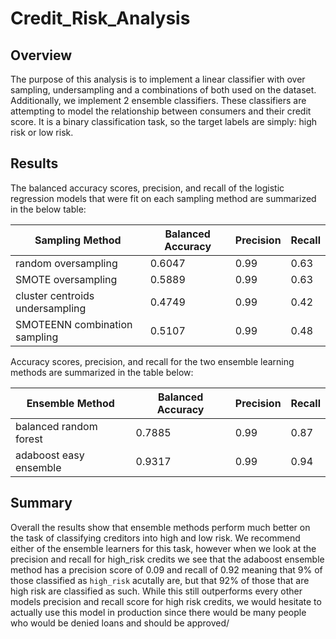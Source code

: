 # Credit_Risk_Analysis

## Overview
The purpose of this analysis is to implement a linear classifier with over sampling, undersampling and a combinations of both used on the dataset. Additionally, we implement 2 ensemble classifiers. These classifiers are attempting to model the relationship between consumers and their credit score. It is a binary classification task, so the target labels are simply: high risk or low risk.

## Results
The balanced accuracy scores, precision, and recall of the logistic regression models that were fit on each sampling method are summarized in the below table:

Sampling Method|Balanced Accuracy|Precision|Recall
---|---|---|---
random oversampling|0.6047| 0.99|0.63
SMOTE oversampling|0.5889| 0.99| 0.63
cluster centroids undersampling|0.4749|0.99|0.42
SMOTEENN combination sampling|0.5107|0.99|0.48

Accuracy scores, precision, and recall for the two ensemble learning methods are summarized in the table below:

Ensemble Method|Balanced Accuracy|Precision|Recall
---|---|---|---
balanced random forest|0.7885|0.99|0.87
adaboost easy ensemble|0.9317|0.99|0.94

## Summary
Overall the results show that ensemble methods perform much better on the task of classifying creditors into high and low risk. We recommend either of the ensemble learners for this task, however when we look at the precision and recall for high_risk credits we see that the adaboost ensemble method has a precision score of 0.09 and recall of 0.92 meaning that 9% of those classified as `high_risk` acutally are, but that 92% of those that are high risk are classified as such. While this still outperforms every other models precision and recall score for high risk credits, we would hesitate to actually use this model in production since there would be many people who would be denied loans and should be approved/
